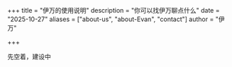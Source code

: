 +++
title = "伊万的使用说明"
description = "你可以找伊万聊点什么"
date = "2025-10-27"
aliases = ["about-us", "about-Evan", "contact"]
author = "伊万"

+++

先空着，建设中
